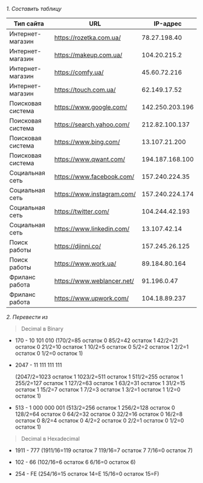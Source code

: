 *1.  Составить таблицу*
    
|Тип сайта|URL|IP-адрес|  
|--|--|--|
|Интернет-магазин|https://rozetka.com.ua/|78.27.198.40|  
|Интернет-магазин|https://makeup.com.ua/|104.20.215.2|  
|Интернет-магазин|https://comfy.ua/|45.60.72.216|  
|Интернет-магазин|https://touch.com.ua/|62.149.17.52|  
|Поисковая система|https://www.google.com/|142.250.203.196|  
|Поисковая система|https://search.yahoo.com/|212.82.100.137|  
|Поисковая система|https://www.bing.com/|13.107.21.200|  
|Поисковая система|https://www.qwant.com/|194.187.168.100|  
|Социальная сеть|https://www.facebook.com/|157.240.224.35|  
|Социальная сеть|https://www.instagram.com/|157.240.224.174|  
|Социальная сеть|https://twitter.com/|104.244.42.193|  
|Социальная сеть|https://www.linkedin.com/|13.107.42.14|  
|Поиск работы|https://djinni.co/|157.245.26.125|  
|Поиск работы|https://www.work.ua/|89.184.80.164|  
|Фриланс работа|https://www.weblancer.net/|91.196.0.47|  
|Фриланс работа|https://www.upwork.com/|104.18.89.237|

*2. Перевести из*

> 	Decimal в Binary
-   170 - 10 101 010
    (170/2=85 остаток 0
    85/2=42 остаток 1
    42/2=21 остаток 0
    21/2=10 остаток 1
    10/2=5 остаток 0
    5/2=2 остаток 1
    2/2=1 остаток 0
    1/2=0 остаток 1)
    
-   2047 - 11 111 111 111

    (2047/2=1023 остаток 1
    1023/2=511 остаток 1
    511/2=255 остаток 1
    255/2=127 остаток 1
    127/2=63 остаток 1
    63/2=31 остаток 1
    31/2=15 остаток 1
    15/2=7 остаток 1
    7/2=3 остаток 1
    3/2=1 остаток 1
    1/2=0 остаток 1)
    
-   513 - 1 000 000 001
    (513/2=256 остаток 1
    256/2=128 остаток 0
    128/2=64 остаток 0
    64/2=32 остаток 0
    32/2=16 остаток 0
    16/2=8 остаток 0
    8/2=4 остаток 0
    4/2=2 остаток 0
    2/2=1 остаток 0
    1/2=0 остаток 1)

> Decimal в Hexadecimal
-   1911 - 777
   (1911/16=119 остаток 7
    119/16=7 остаток 7
    7/16=0 остаток 7)
    
-   102 - 66
    (102/16=6 остаток 6
    6/16=0 остаток 6)
    
-   254 - FE
    (254/16=15 остаток 14=E
    15/16=0 остаток 15=F)